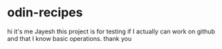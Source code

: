 # odin-recipes
hi it's me Jayesh
this project is for testing if I actually can work on github and that I know basic operations.
thank you
